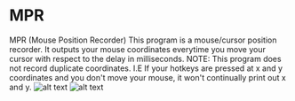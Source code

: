 # MPR
MPR (Mouse Position Recorder)
This program is a mouse/cursor position recorder. It outputs your mouse coordinates everytime you move your cursor with respect to the delay in milliseconds. NOTE: This program does not record duplicate coordinates. I.E If your hotkeys are pressed at x and y coordinates and you don't move your mouse, it won't continually print out x and y.
![alt text](https://i.gyazo.com/821c3eaa9b48d70c3da4e3b6b14b4d27.png)
![alt text](https://i.gyazo.com/442fec49fafbfac326e117b94ebb9b70.png)
 

